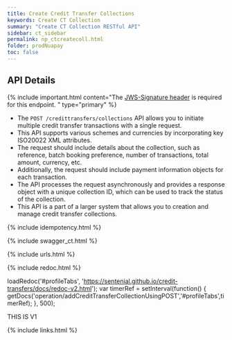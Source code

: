 ```yaml
---
title: Create Credit Transfer Collections
keywords: Create CT Collection
summary: "Create CT Collection RESTful API"
sidebar: ct_sidebar
permalink: np_ctcreatecoll.html
folder: prodNuapay
toc: false
---
```


## API Details

{% include important.html content="The [JWS-Signature header](np_secjws.html) is required for this endpoint. " type="primary" %}

* The `POST /credittransfers/collections` API allows you to initiate multiple credit transfer transactions with a single request.
* This API supports various schemes and currencies by incorporating key ISO20022 XML attributes.
* The request should include details about the collection, such as reference, batch booking preference, number of transactions, total amount, currency, etc.
* Additionally, the request should include payment information objects for each transaction.
* The API processes the request asynchronously and provides a response object with a unique collection ID, which can be used to track the status of the collection.
* This API is a part of a larger system that allows you to creation and manage credit transfer collections.


{% include idempotency.html %}

{% include swagger_ct.html %}

{% include urls.html %}

<ul id="profileTabs" class="nav nav-tabs">


</ul>

{% include redoc.html %}

loadRedoc('#profileTabs', 'https://sentenial.github.io/credit-transfers/docs/redoc-v2.html');
var timerRef = setInterval(function() { getDocs('operation/addCreditTransferCollectionUsingPOST','#profileTabs',timerRef); }, 500);


</script>
<div id="mydiv"></div>


</div>
</div>

</div> <!-- closing v2 -->

<div role="tabpanel" class="tab-pane" id="about">

THIS IS V1

</div>

{% include links.html %}
